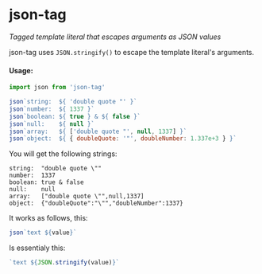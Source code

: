 # json-tag
*Tagged template literal that escapes arguments as JSON values*

json-tag uses `JSON.stringify()` to escape the template literal's arguments.

#### Usage:

```javascript
import json from 'json-tag'

json`string:  ${ 'double quote "' }`
json`number:  ${ 1337 }`
json`boolean: ${ true } & ${ false }`
json`null:    ${ null }`
json`array:   ${ ['double quote "', null, 1337] }`
json`object:  ${ { doubleQuote: '"', doubleNumber: 1.337e+3 } }`
```

You will get the following strings:
```
string:  "double quote \""
number:  1337
boolean: true & false
null:    null
array:   ["double quote \"",null,1337]
object:  {"doubleQuote":"\"","doubleNumber":1337}
```

It works as follows, this:

```javascript
json`text ${value}`
```

Is essentialy this:

```javascript
`text ${JSON.stringify(value)}`
```

